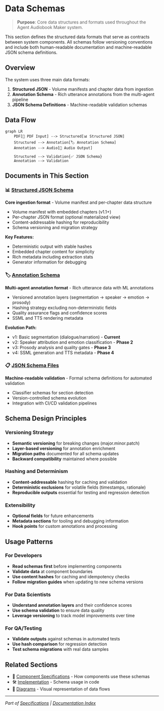 # Data Schemas

> **Purpose**: Core data structures and formats used throughout the Agent Audiobook Maker system.

This section defines the structured data formats that serve as contracts between system components. All schemas follow versioning conventions and include both human-readable documentation and machine-readable JSON schema definitions.

## Overview

The system uses three main data formats:

1. **Structured JSON** - Volume manifests and chapter data from ingestion
2. **Annotation Schema** - Rich utterance annotations from the multi-agent pipeline  
3. **JSON Schema Definitions** - Machine-readable validation schemas

## Data Flow

```mermaid
graph LR
    PDF[📕 PDF Input] --> Structured[📊 Structured JSON]
    Structured --> Annotation[🏷️ Annotation Schema]
    Annotation --> Audio[🎵 Audio Output]
    
    Structured --> Validation{✅ JSON Schema}
    Annotation --> Validation
```

## Documents in This Section

### 📊 [Structured JSON Schema](STRUCTURED_JSON_SCHEMA.md)

**Core ingestion format** - Volume manifest and per-chapter data structure

- Volume manifest with embedded chapters (v1.1+)
- Per-chapter JSON format (optional materialized view)
- Content-addressable hashing for reproducibility
- Schema versioning and migration strategy

**Key Features:**

- Deterministic output with stable hashes
- Embedded chapter content for simplicity
- Rich metadata including extraction stats
- Generator information for debugging

### 🏷️ [Annotation Schema](ANNOTATION_SCHEMA.md)  

**Multi-agent annotation format** - Rich utterance data with ML annotations

- Versioned annotation layers (segmentation → speaker → emotion → prosody)
- Hashing strategy excluding non-deterministic fields
- Quality assurance flags and confidence scores
- SSML and TTS rendering metadata

**Evolution Path:**

- v1: Basic segmentation (dialogue/narration) - **Current**
- v2: Speaker attribution and emotion classification - **Phase 2**
- v3: Prosody analysis and quality gates - **Phase 3**  
- v4: SSML generation and TTS metadata - **Phase 4**

### 📋 [JSON Schema Files](schemas/)

**Machine-readable validation** - Formal schema definitions for automated validation

- Classifier schemas for section detection
- Version-controlled schema evolution
- Integration with CI/CD validation pipelines

## Schema Design Principles

### Versioning Strategy

- **Semantic versioning** for breaking changes (major.minor.patch)
- **Layer-based versioning** for annotation enrichment
- **Migration paths** documented for all schema updates
- **Backward compatibility** maintained where possible

### Hashing and Determinism

- **Content-addressable** hashing for caching and validation
- **Deterministic exclusions** for volatile fields (timestamps, rationale)
- **Reproducible outputs** essential for testing and regression detection

### Extensibility

- **Optional fields** for future enhancements
- **Metadata sections** for tooling and debugging information
- **Hook points** for custom annotations and processing

## Usage Patterns

### For Developers

- **Read schemas first** before implementing components
- **Validate data** at component boundaries
- **Use content hashes** for caching and idempotency checks
- **Follow migration guides** when updating to new schema versions

### For Data Scientists

- **Understand annotation layers** and their confidence scores
- **Use schema validation** to ensure data quality
- **Leverage versioning** to track model improvements over time

### For QA/Testing

- **Validate outputs** against schemas in automated tests
- **Use hash comparison** for regression detection
- **Test schema migrations** with real data samples

## Related Sections

- 📝 [Component Specifications](../components/README.md) - How components use these schemas
- 🛠️ [Implementation](../../03-implementation/README.md) - Schema usage in code
- 🎨 [Diagrams](../../04-diagrams/flows/) - Visual representation of data flows

---

*Part of [Specifications](../README.md) | [Documentation Index](../../README.md)*
